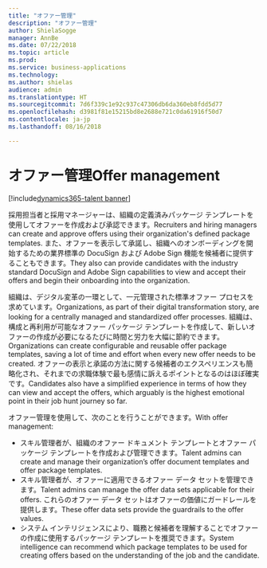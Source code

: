 ```yaml
---
title: "オファー管理"
description: "オファー管理"
author: ShielaSogge
manager: AnnBe
ms.date: 07/22/2018
ms.topic: article
ms.prod: 
ms.service: business-applications
ms.technology: 
ms.author: shielas
audience: admin
ms.translationtype: HT
ms.sourcegitcommit: 7d6f339c1e92c937c47306db6da360eb8fdd5d77
ms.openlocfilehash: d3981f81e15215bd8e2688e721c0da61916f50d7
ms.contentlocale: ja-jp
ms.lasthandoff: 08/16/2018

---
```


# <a name="offer-management"></a><span data-ttu-id="b63a2-103">オファー管理</span><span class="sxs-lookup"><span data-stu-id="b63a2-103">Offer management</span></span>

[!include[dynamics365-talent banner](../../includes/dynamics365-talent.md)]

<span data-ttu-id="b63a2-104">採用担当者と採用マネージャーは、組織の定義済みパッケージ テンプレートを使用してオファーを作成および承認できます。</span><span class="sxs-lookup"><span data-stu-id="b63a2-104">Recruiters and hiring managers can create and approve offers using their organization's defined package templates.</span></span> <span data-ttu-id="b63a2-105">また、オファーを表示して承諾し、組織へのオンボーディングを開始するための業界標準の DocuSign および Adobe Sign 機能を候補者に提供することもできます。</span><span class="sxs-lookup"><span data-stu-id="b63a2-105">They also can provide candidates with the industry standard DocuSign and Adobe Sign capabilities to view and accept their offers and begin their onboarding into the organization.</span></span>

<span data-ttu-id="b63a2-106">組織は、デジタル変革の一環として、一元管理された標準オファー プロセスを求めています。</span><span class="sxs-lookup"><span data-stu-id="b63a2-106">Organizations, as part of their digital transformation story, are looking for a centrally managed and standardized offer processes.</span></span> <span data-ttu-id="b63a2-107">組織は、構成と再利用が可能なオファー パッケージ テンプレートを作成して、新しいオファーの作成が必要になるたびに時間と労力を大幅に節約できます。</span><span class="sxs-lookup"><span data-stu-id="b63a2-107">Organizations can create configurable and reusable offer package templates, saving a lot of time and effort when every new offer needs to be created.</span></span> <span data-ttu-id="b63a2-108">オファーの表示と承諾の方法に関する候補者のエクスペリエンスも簡略化され、それまでの求職体験で最も感情に訴えるポイントとなるのはほぼ確実です。</span><span class="sxs-lookup"><span data-stu-id="b63a2-108">Candidates also have a simplified experience in terms of how they can view and accept the offers, which arguably is the highest emotional point in their job hunt journey so far.</span></span>

<span data-ttu-id="b63a2-109">オファー管理を使用して、次のことを行うことができます。</span><span class="sxs-lookup"><span data-stu-id="b63a2-109">With offer management:</span></span>

-   <span data-ttu-id="b63a2-110">スキル管理者が、組織のオファー ドキュメント テンプレートとオファー パッケージ テンプレートを作成および管理できます。</span><span class="sxs-lookup"><span data-stu-id="b63a2-110">Talent admins can create and manage their organization’s offer document templates and offer package templates.</span></span>
-   <span data-ttu-id="b63a2-111">スキル管理者が、オファーに適用できるオファー データ セットを管理できます。</span><span class="sxs-lookup"><span data-stu-id="b63a2-111">Talent admins can manage the offer data sets applicable for their offers.</span></span> <span data-ttu-id="b63a2-112">これらのオファー データ セットはオファーの価値にガードレールを提供します。</span><span class="sxs-lookup"><span data-stu-id="b63a2-112">These offer data sets provide the guardrails to the offer values.</span></span>
-   <span data-ttu-id="b63a2-113">システム インテリジェンスにより、職務と候補者を理解することでオファーの作成に使用するパッケージ テンプレートを推奨できます。</span><span class="sxs-lookup"><span data-stu-id="b63a2-113">System intelligence can recommend which package templates to be used for creating offers based on the understanding of the job and the candidate.</span></span>

<!--
## Who uses this feature
These features are intended for Admins who can set up offer capabilities for
their organization, recruiters who are creating offers, offer approvers as well
as candidates viewing and accepting offers.
## License required
To use offer management capabilities, an Attract license is required.
## Availability
Cloud
## Regional availability
Global
-->

